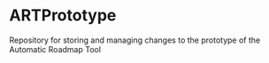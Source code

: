 # ARTPrototype

Repository for storing and managing changes to the prototype of the Automatic Roadmap Tool

